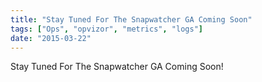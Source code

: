 ```yaml
---
title: "Stay Tuned For The Snapwatcher GA Coming Soon"
tags: ["Ops", "opvizor", "metrics", "logs"]
date: "2015-03-22"
---
```


Stay Tuned For The Snapwatcher GA Coming Soon!
